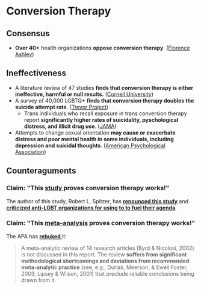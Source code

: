 # Conversion Therapy

## Consensus

* **Over 40+** health organizations **oppose conversion therapy**. \([Florence Ashley](https://medium.com/@florence.ashley/list-of-professional-organisations-opposing-conversion-or-reparative-therapy-targeting-transgender-f700b4e02c4e)\)

## Ineffectiveness

* A literature review of 47 studies **finds that conversion therapy is either ineffective, harmful or null results.** \([Cornell University](https://whatweknow.inequality.cornell.edu/topics/lgbt-equality/what-does-the-scholarly-research-say-about-whether-conversion-therapy-can-alter-sexual-orientation-without-causing-harm/)\)
* A survey of 40,000 LGBTQ+ **finds that conversion therapy doubles the suicide attempt rate**. \([Trevor Project](https://www.thetrevorproject.org/wp-content/uploads/2020/07/The-Trevor-Project-National-Survey-Results-2020.pdf#page=7)\)
  * Trans individuals who recall exposure in trans conversion therapy report **significantly higher rates of suicidality, pyschological distress, and illicit drug use**. \([JAMA](http://www.suarakita.org/wp-content/uploads/2019/09/Association-Between-Recalled-Exposure-to-Gender-Identity-Conversion-Efforts-and-Psychological-Distress-and-Suicide-Attempts-Among-Transgender-Adults.pdf)\)
* Attempts to change sexual orientation **may cause or exacerbate distress and poor mental health in some individuals, including depression and suicidal thoughts**. \([American Psychological Association](https://www.apa.org/pi/lgbt/resources/therapeutic-response.pdf#page=42)\)

## Counteraguments

### Claim: "This [study ](https://link.springer.com/article/10.1023%2FA%3A1025647527010)proves conversion therapy works!"

The author of this study, Robert L. Spitzer, has [**renounced this study**](https://www.huffpost.com/entry/robert-spitzer-ex-gay-psychiatrist-apology_n_1453570) and [**criticized anti-LGBT organizations for using to to fuel their agenda**](http://www.truthwinsout.org/blog/2012/05/25725/).

### Claim: "This [meta-analysis](https://journals.sagepub.com/doi/pdf/10.2466/pr0.2002.90.3c.1139) proves conversion therapy works!"

The APA has [**rebuked** ](https://www.apa.org/pi/lgbt/resources/therapeutic-response.pdf)it:

> A meta-analytic review of 14 research articles \(Byrd & Nicolosi, 2002\) is not discussed in this report. The review **suffers from significant methodological shortcomings and deviations from recommended meta-analytic practice** \(see, e.g., Durlak, Meerson, & Ewell Foster, 2003; Lipsey & Wilson, 2001\) that preclude reliable conclusions being drawn from it.



